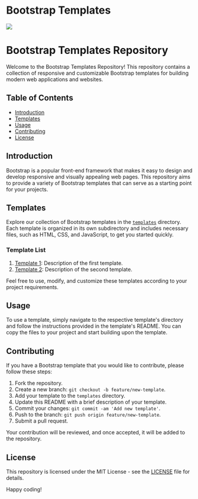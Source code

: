 # Bootstrap Templates
<img src="https://res.cloudinary.com/practicaldev/image/fetch/s--x1iyxxr9--/c_imagga_scale,f_auto,fl_progressive,h_720,q_auto,w_1280/https://icons.getbootstrap.com/assets/img/icons-hero.png"><br>
# Bootstrap Templates Repository

Welcome to the Bootstrap Templates Repository! This repository contains a collection of responsive and customizable Bootstrap templates for building modern web applications and websites.

## Table of Contents

- [Introduction](#introduction)
- [Templates](#templates)
- [Usage](#usage)
- [Contributing](#contributing)
- [License](#license)

## Introduction

Bootstrap is a popular front-end framework that makes it easy to design and develop responsive and visually appealing web pages. This repository aims to provide a variety of Bootstrap templates that can serve as a starting point for your projects.

## Templates

Explore our collection of Bootstrap templates in the [`templates`](templates) directory. Each template is organized in its own subdirectory and includes necessary files, such as HTML, CSS, and JavaScript, to get you started quickly.

### Template List

1. [Template 1](templates/template1): Description of the first template.
2. [Template 2](templates/template2): Description of the second template.
   <!-- Add more templates as needed -->

Feel free to use, modify, and customize these templates according to your project requirements.

## Usage

To use a template, simply navigate to the respective template's directory and follow the instructions provided in the template's README. You can copy the files to your project and start building upon the template.

## Contributing

If you have a Bootstrap template that you would like to contribute, please follow these steps:

1. Fork the repository.
2. Create a new branch: `git checkout -b feature/new-template`.
3. Add your template to the `templates` directory.
4. Update this README with a brief description of your template.
5. Commit your changes: `git commit -am 'Add new template'`.
6. Push to the branch: `git push origin feature/new-template`.
7. Submit a pull request.

Your contribution will be reviewed, and once accepted, it will be added to the repository.

## License

This repository is licensed under the MIT License - see the [LICENSE](LICENSE) file for details.

Happy coding!
